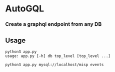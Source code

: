 # AutoGQL
### Create a graphql endpoint from any DB

## Usage

```
python3 app.py
usage: app.py [-h] db top_level [top_level ...]
```

`python3 app.py mysql://localhost/misp events`

